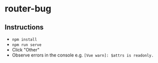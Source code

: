 # router-bug

## Instructions
 - `npm install`
 - `npm run serve`
 - Click "Other"
 - Observe errors in the console e.g. `[Vue warn]: $attrs is readonly.`
